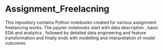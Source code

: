 # Assignment_Freelacning
This repository contains Python notebooks created for various assignment freelancing works. The jupyter notebooks start with data description , basic EDA and analytics , followed by detailed data engineering and feature transformation and finally ends with modelling and interpretation of model outcomes. 
